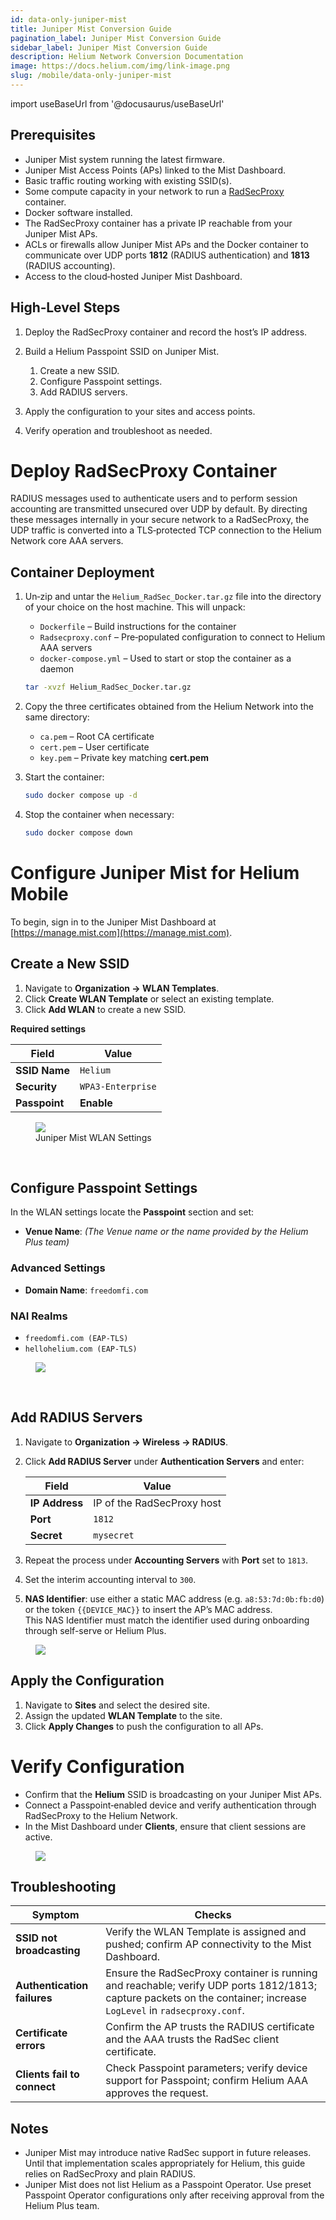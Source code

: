 ```yaml
---
id: data-only-juniper-mist
title: Juniper Mist Conversion Guide
pagination_label: Juniper Mist Conversion Guide
sidebar_label: Juniper Mist Conversion Guide
description: Helium Network Conversion Documentation
image: https://docs.helium.com/img/link-image.png
slug: /mobile/data-only-juniper-mist
---
```


import useBaseUrl from '@docusaurus/useBaseUrl'

## Prerequisites

* Juniper Mist system running the latest firmware.
* Juniper Mist Access Points (APs) linked to the Mist Dashboard.
* Basic traffic routing working with existing SSID(s).
* Some compute capacity in your network to run a [RadSecProxy](https://github.com/novalabsxyz/radsec-proxy) container.
* Docker software installed.
* The RadSecProxy container has a private IP reachable from your Juniper Mist APs.
* ACLs or firewalls allow Juniper Mist APs and the Docker container to communicate over UDP ports **1812** (RADIUS authentication) and **1813** (RADIUS accounting).
* Access to the cloud‑hosted Juniper Mist Dashboard.

## High‑Level Steps

1. Deploy the RadSecProxy container and record the host’s IP address.
2. Build a Helium Passpoint SSID on Juniper Mist.

   1. Create a new SSID.
   2. Configure Passpoint settings.
   3. Add RADIUS servers.
3. Apply the configuration to your sites and access points.
4. Verify operation and troubleshoot as needed.

# Deploy RadSecProxy Container

RADIUS messages used to authenticate users and to perform session accounting are transmitted unsecured over UDP by default. By directing these messages internally in your secure network to a RadSecProxy, the UDP traffic is converted into a TLS‑protected TCP connection to the Helium Network core AAA servers.

## Container Deployment

1. Un‑zip and untar the `Helium_RadSec_Docker.tar.gz` file into the directory of your choice on the host machine. This will unpack:

   * `Dockerfile` – Build instructions for the container
   * `Radsecproxy.conf` – Pre‑populated configuration to connect to Helium AAA servers
   * `docker-compose.yml` – Used to start or stop the container as a daemon

   ```bash
   tar -xvzf Helium_RadSec_Docker.tar.gz
   ```

2. Copy the three certificates obtained from the Helium Network into the same directory:

   * `ca.pem` – Root CA certificate
   * `cert.pem` – User certificate
   * `key.pem` – Private key matching **cert.pem**

3. Start the container:

   ```bash
   sudo docker compose up -d
   ```

4. Stop the container when necessary:

   ```bash
   sudo docker compose down
   ```

# Configure Juniper Mist for Helium Mobile

To begin, sign in to the Juniper Mist Dashboard at [https://manage.mist.com](https://manage.mist.com).

## Create a New SSID

1. Navigate to **Organization → WLAN Templates**.
2. Click **Create WLAN Template** or select an existing template.
3. Click **Add WLAN** to create a new SSID.

**Required settings**

| Field         | Value             |
| ------------- | ----------------- |
| **SSID Name** | `Helium`          |
| **Security**  | `WPA3‑Enterprise` |
| **Passpoint** | **Enable**        |

<figure className="screensnippet-wrapper">
  <img
    src={useBaseUrl('img/mobile-data-only/juniper-mist/juniper-mist-create-wlan.png')}
    style={{ maxHeight: '600px' }}
    className="add-shadow add-shadow-margin"
  />
  <figcaption>Juniper Mist WLAN Settings</figcaption>
</figure>
<br />

## Configure Passpoint Settings

In the WLAN settings locate the **Passpoint** section and set:

* **Venue Name**: *(The Venue name or the name provided by the Helium Plus team)*

### Advanced Settings

* **Domain Name**: `freedomfi.com`

### NAI Realms

* `freedomfi.com (EAP‑TLS)`
* `hellohelium.com (EAP‑TLS)`


<figure className="screensnippet-wrapper">
  <img
    src={useBaseUrl('img/mobile-data-only/juniper-mist/juniper-mist-create-passport.png')}
    style={{ maxHeight: '500px' }}
    className="add-shadow add-shadow-margin"
  />
</figure>
<br />


## Add RADIUS Servers

1. Navigate to **Organization → Wireless → RADIUS**.

2. Click **Add RADIUS Server** under **Authentication Servers** and enter:

   | Field          | Value                      |
   | -------------- | -------------------------- |
   | **IP Address** | IP of the RadSecProxy host |
   | **Port**       | `1812`                     |
   | **Secret**     | `mysecret`                 |

3. Repeat the process under **Accounting Servers** with **Port** set to `1813`.

4. Set the interim accounting interval to `300`.

5. **NAS Identifier**: use either a static MAC address (e.g. `a8:53:7d:0b:fb:d0`) or the token `{{DEVICE_MAC}}` to insert the AP’s MAC address.  
This NAS Identifier must match the identifier used during onboarding through self-serve or Helium Plus.

<figure className="screensnippet-wrapper">
  <img
    src={useBaseUrl('img/mobile-data-only/juniper-mist/juniper-mist-radius-auth.png')}
    style={{ maxHeight: '500px' }}
    className="add-shadow add-shadow-margin"
  />
</figure>

## Apply the Configuration

1. Navigate to **Sites** and select the desired site.
2. Assign the updated **WLAN Template** to the site.
3. Click **Apply Changes** to push the configuration to all APs.

# Verify Configuration

* Confirm that the **Helium** SSID is broadcasting on your Juniper Mist APs.
* Connect a Passpoint‑enabled device and verify authentication through RadSecProxy to the Helium Network.
* In the Mist Dashboard under **Clients**, ensure that client sessions are active.

<figure className="screensnippet-wrapper">
  <img
    src={useBaseUrl('img/mobile-data-only/juniper-mist/juniper-mist-verify-connections.png')}
    style={{ maxHeight: '400px' }}
    className="add-border-radius add-shadow add-shadow-margin"
  />
</figure>

## Troubleshooting

| Symptom                     | Checks                                                                                                                                                              |
| --------------------------- | ------------------------------------------------------------------------------------------------------------------------------------------------------------------- |
| **SSID not broadcasting**   | Verify the WLAN Template is assigned and pushed; confirm AP connectivity to the Mist Dashboard.                                                                     |
| **Authentication failures** | Ensure the RadSecProxy container is running and reachable; verify UDP ports 1812/1813; capture packets on the container; increase `LogLevel` in `radsecproxy.conf`. |
| **Certificate errors**      | Confirm the AP trusts the RADIUS certificate and the AAA trusts the RadSec client certificate.                                                                      |
| **Clients fail to connect** | Check Passpoint parameters; verify device support for Passpoint; confirm Helium AAA approves the request.                                                           |

## Notes

* Juniper Mist may introduce native RadSec support in future releases. Until that implementation scales appropriately for Helium, this guide relies on RadSecProxy and plain RADIUS.
* Juniper Mist does not list Helium as a Passpoint Operator. Use preset Passpoint Operator configurations only after receiving approval from the Helium Plus team.
